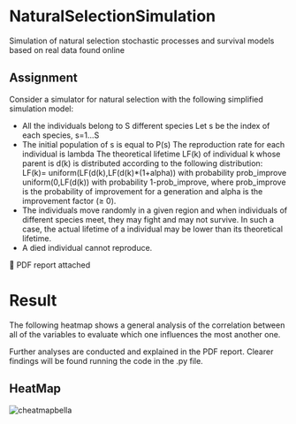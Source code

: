 # NaturalSelectionSimulation
Simulation of natural selection stochastic processes and survival models based on real data found online

## Assignment 
Consider a simulator for natural selection with the following simplified simulation model:
 - All the individuals belong to S different species Let s be the index of each species, s=1...S
 - The initial population of s is equal to P(s) The reproduction rate for each individual is lambda The theoretical lifetime  LF(k) of individual k whose parent is d(k) is distributed according to the following distribution: LF(k)= uniform(LF(d(k),LF(d(k)*(1+alpha)) with probability prob_improve uniform(0,LF(d(k)) with probability 1-prob_improve, where prob_improve is the probability of improvement for a generation and alpha is the improvement factor (≥ 0). 
 - The individuals move randomly in a given region and when individuals of different species meet, they may fight and may not survive. In such a case, the actual lifetime of a individual may be lower than its theoretical lifetime.
 - A died individual cannot reproduce.

🔗 PDF report attached

# Result
The following heatmap shows a general analysis of the correlation between all of the variables to evaluate which one influences the most another one.

Further analyses are conducted and explained in the PDF report. Clearer findings will be found running the code in the .py file.

## HeatMap
![cheatmapbella](https://github.com/user-attachments/assets/3027cb7d-592d-403b-bdd8-220dd2b2ca9c)


